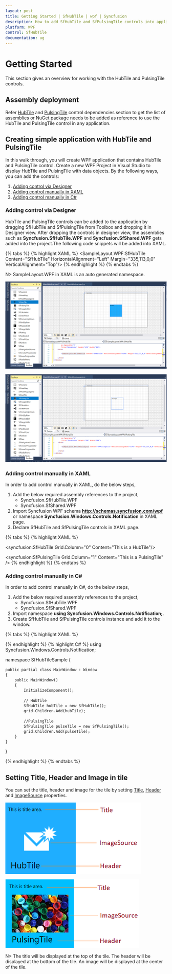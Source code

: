 ```yaml
---
layout: post
title: Getting Started | SfHubTile | wpf | Syncfusion
description: How to add SfHubTile and SfPulsingTile controls into application.
platform: WPF
control: SfHubTile
documentation: ug
---
```


# Getting Started

This section gives an overview for working with the HubTile and PulsingTile controls.

## Assembly deployment

Refer [HubTile](https://help.syncfusion.com/wpf/control-dependencies#sfhubtile) and [PulsingTile](https://help.syncfusion.com/wpf/control-dependencies#sfpulsingtile) control dependencies section to get the list of assemblies or NuGet package needs to be added as reference to use the HubTile and PulsingTile control in any application.

## Creating simple application with HubTile and PulsingTile

In this walk through, you will create WPF application that contains HubTile and PulsingTile control. Create a new WPF Project in Visual Studio to display HubTile and PulsingTile with data objects. By the following ways, you can add the controls: 

1. [Adding control via Designer](#adding-control-via-designer)
2. [Adding control manually in XAML](#adding-control-manually-in-xaml)
3. [Adding control manually in C#](#adding-control-manually-in-c)

### Adding control via Designer

HubTile and PulsingTile controls can be added to the application by dragging  SfHubTile and SfPulsingTile from Toolbox and dropping it in Designer view. After dropping the controls in designer view, the assemblies such as **Syncfusion.SfHubTile.WPF** and **Syncfusion.SfShared.WPF** gets added into the project.The following code snippets will be added into XAML.

{% tabs %}
{% highlight XAML %}
<SampleLayout.WPF:SfHubTile Content="SfHubTile" HorizontalAlignment="Left" Margin="335,113,0,0" VerticalAlignment="Top"/>
{% endhighlight %}
{% endtabs %}

N> SampleLayout.WPF in XAML is an auto generated namespace.

![wpf hub tile control added by designer](Getting-Started_images/SfHubTile.png)

![wpf pulsing tile control added by designer](Getting-Started_images/SfPulsingTile.png)
	
### Adding control manually in XAML

In order to add control manually in XAML, do the below steps,

1. Add the below required assembly references to the project,
	* Syncfusion.SfHubTile.WPF
	* Syncfusion.SfShared.WPF
2. Import Syncfusion WPF schema **http://schemas.syncfusion.com/wpf** or namespace **Syncfusion.Windows.Controls.Notification** in XAML page.
3. Declare SfHubTile and SfPulsingTile controls in XAML page.

{% tabs %}
{% highlight XAML %}
<Window xmlns="http://schemas.microsoft.com/winfx/2006/xaml/presentation"
        xmlns:x="http://schemas.microsoft.com/winfx/2006/xaml"
        xmlns:syncfusion="http://schemas.syncfusion.com/wpf" 
        x:Class="WpfApplication1.MainWindow"
        Title="MainWindow" Height="350" Width="525">
    <Grid>
<!--HubTile-->
 <syncfusion:SfHubTile Grid.Column="0" Content="This is a HubTile"/>

<!--PulsingTile-->
<syncfusion:SfPulsingTile Grid.Column="1" Content="This is a PulsingTile" />
</Grid>
</Window>
{% endhighlight %}
{% endtabs %}

### Adding control manually in C#

In order to add control manually in C#, do the below steps,

1. Add the below required assembly references to the project,
	* Syncfusion.SfHubTile.WPF
	* Syncfusion.SfShared.WPF
2. Import namespace **using Syncfusion.Windows.Controls.Notification;**.
3. Create SfHubTile and SfPulsingTile controls instance and add it to the window.

{% tabs %}
{% highlight XAML %}
<Window xmlns="http://schemas.microsoft.com/winfx/2006/xaml/presentation"
        xmlns:x="http://schemas.microsoft.com/winfx/2006/xaml"
        x:Class="WpfApplication1.MainWindow"
        Title="MainWindow" Height="350" Width="525">
    <Grid x:Name="grid">
	</Grid>
	</Window>

{% endhighlight %}
{% highlight C# %}
using Syncfusion.Windows.Controls.Notification;

namespace SfHubTileSample
{

	public partial class MainWindow : Window
	{
		public MainWindow()
		{
			InitializeComponent();

			// HubTile
			SfHubTile hubTile = new SfHubTile();
			grid.Children.Add(hubTile);			

			//PulsingTile
			SfPulsingTile pulseTile = new SfPulsingTile();
			grid.Children.Add(pulseTile);
		}
	}
}

{% endhighlight %}
{% endtabs %}

## Setting Title, Header and Image in tile

You can set the title, header and image for the tile by setting [Title](https://help.syncfusion.com/cr/wpf/Syncfusion.SfHubTile.Wpf~Syncfusion.Windows.Controls.Notification.HubTileBase~Title.html), [Header](https://help.syncfusion.com/cr/wpf/Syncfusion.SfShared.Wpf~Syncfusion.Windows.Primitives.HeaderedContentControl~Header.html) and [ImageSource](https://help.syncfusion.com/cr/wpf/Syncfusion.SfHubTile.Wpf~Syncfusion.Windows.Controls.Notification.HubTileBase~ImageSource.html) properties.

![wpf hub tile structure](Getting-Started_images/hubtileimage.png)

![wpf pulsing tile structure](Getting-Started_images/pulsingtileimage.png)

N> The title will be displayed at the top of the tile. The header will be displayed at the bottom of the tile. An image will be displayed at the center of the tile.







